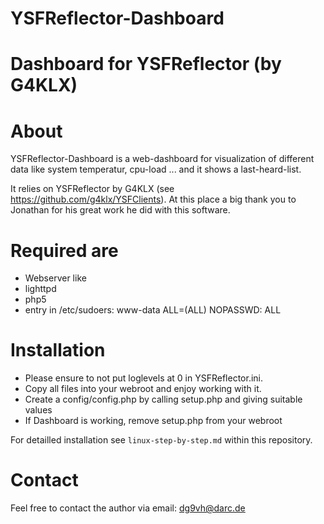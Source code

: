 # YSFReflector-Dashboard
Dashboard for YSFReflector (by G4KLX)
=====================================

About
=====
YSFReflector-Dashboard is a web-dashboard for visualization of different data like
system temperatur, cpu-load ... and it shows a last-heard-list.

It relies on YSFReflector by G4KLX (see https://github.com/g4klx/YSFClients). At 
this place a big thank you to Jonathan for his great work he did with this 
software.

Required are
============
* Webserver like 
* lighttpd
* php5
* entry in /etc/sudoers: 
  www-data ALL=(ALL) NOPASSWD: ALL


Installation
============
* Please ensure to not put loglevels at 0 in YSFReflector.ini.
* Copy all files into your webroot and enjoy working with it.
* Create a config/config.php by calling setup.php and giving suitable values
* If Dashboard is working, remove setup.php from your webroot

For detailled installation see `linux-step-by-step.md` within this repository.

Contact
=======
Feel free to contact the author via email: dg9vh@darc.de
